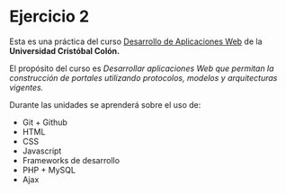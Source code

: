 # Ejercicio 2
Esta es una práctica del curso [Desarrollo de Aplicaciones Web](https://av-exactas.ucc.mx/course/view.php?id=170) de la **Universidad Cristóbal Colón.**

El propósito del curso es *Desarrollar aplicaciones Web que permitan la construcción de portales utilizando protocolos, modelos y arquitecturas vigentes.*

Durante las unidades se aprenderá sobre el uso de: 

* Git + Github
* HTML
* CSS
* Javascript
* Frameworks de desarrollo
* PHP + MySQL
* Ajax
